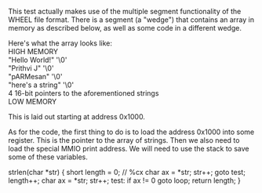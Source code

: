 This test actually makes use of the multiple segment functionality of the WHEEL file format. There is a segment (a "wedge") that contains an array in memory as described below, as well as some code in a different wedge.

Here's what the array looks like:  
HIGH MEMORY  
"Hello World!" '\0'  
"Prithvi J" '\0'  
"pARMesan" '\0'  
"here's a string" '\0'   
4 16-bit pointers to the aforementioned strings  
LOW MEMORY  

This is laid out starting at address 0x1000.

As for the code, the first thing to do is to load the address 0x1000 into some register. This is the pointer to the array of strings. Then we also need to load the special MMIO print address. We will need to use the stack to save some of these variables.

strlen(char *str) {
  short length = 0; // %cx
  char ax = *str;
  str++;
  goto test;
  length++;
  char ax = *str;
  str++;
test:
  if ax != 0
    goto loop;
  return length;
}